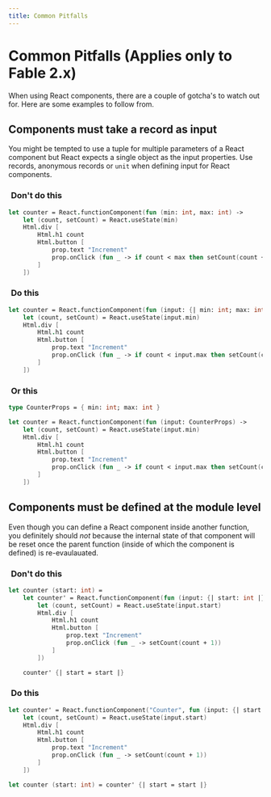 ```yaml
---
title: Common Pitfalls
---
```


# Common Pitfalls (Applies only to Fable 2.x)

When using React components, there are a couple of gotcha's to watch out for. Here are some examples to follow from.

## Components must take a record as input

You might be tempted to use a tuple for multiple parameters of a React component but React expects a single object as the input properties. Use records, anonymous records or `unit` when defining input for React components.

### <i class="fa fa-times" style="color:red; margin-right: 5px" ></i> Don't do this

```fsharp
let counter = React.functionComponent(fun (min: int, max: int) ->
    let (count, setCount) = React.useState(min)
    Html.div [
        Html.h1 count
        Html.button [
            prop.text "Increment"
            prop.onClick (fun _ -> if count < max then setCount(count + 1))
        ]
    ])
```
### <i class="fa fa-check" style="color:lightgreen; margin-right: 5px" ></i> Do this
```fsharp
let counter = React.functionComponent(fun (input: {| min: int; max: int |}) ->
    let (count, setCount) = React.useState(input.min)
    Html.div [
        Html.h1 count
        Html.button [
            prop.text "Increment"
            prop.onClick (fun _ -> if count < input.max then setCount(count + 1))
        ]
    ])
```
### <i class="fa fa-check" style="color:lightgreen; margin-right: 5px" ></i> Or this

```fsharp
type CounterProps = { min: int; max: int }

let counter = React.functionComponent(fun (input: CounterProps) ->
    let (count, setCount) = React.useState(input.min)
    Html.div [
        Html.h1 count
        Html.button [
            prop.text "Increment"
            prop.onClick (fun _ -> if count < input.max then setCount(count + 1))
        ]
    ])
```
## Components must be defined at the module level

Even though you can define a React component inside another function, you definitely should *not* because the internal state of that component will be reset once the parent function (inside of which the component is defined) is re-evaulauated.

### <i class="fa fa-times" style="color:red; margin-right: 5px" ></i> Don't do this
```fsharp
let counter (start: int) =
    let counter' = React.functionComponent(fun (input: {| start: int |}) ->
        let (count, setCount) = React.useState(input.start)
        Html.div [
            Html.h1 count
            Html.button [
                prop.text "Increment"
                prop.onClick (fun _ -> setCount(count + 1))
            ]
        ])

    counter' {| start = start |}
```
### <i class="fa fa-check" style="color:lightgreen; margin-right: 5px" ></i> Do this
```fsharp
let counter' = React.functionComponent("Counter", fun (input: {| start: int |}) ->
    let (count, setCount) = React.useState(input.start)
    Html.div [
        Html.h1 count
        Html.button [
            prop.text "Increment"
            prop.onClick (fun _ -> setCount(count + 1))
        ]
    ])

let counter (start: int) = counter' {| start = start |}
```